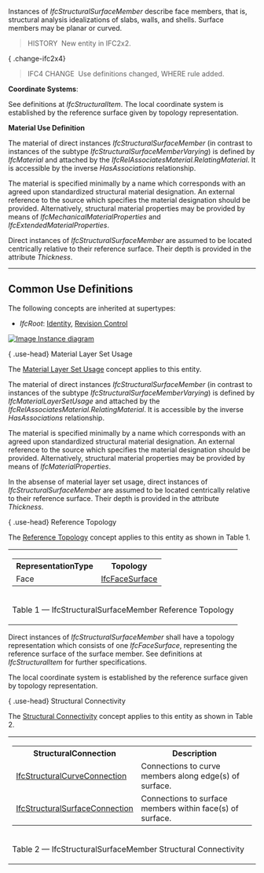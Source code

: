 ﻿Instances of _IfcStructuralSurfaceMember_ describe face members, that is, structural analysis idealizations of slabs, walls, and shells. Surface members may be planar or curved.

> HISTORY&nbsp; New entity in IFC2x2.

{ .change-ifc2x4}
> IFC4 CHANGE&nbsp; Use definitions changed, WHERE rule added.

****Coordinate Systems****:

See definitions at _IfcStructuralItem_. The local coordinate system is established by the reference surface given by topology representation.

****Material Use Definition****

The material of direct instances _IfcStructuralSurfaceMember_ (in contrast to instances of the subtype _IfcStructuralSurfaceMemberVarying_) is defined by _IfcMaterial_ and attached by the _IfcRelAssociatesMaterial.RelatingMaterial_. It is accessible by the inverse _HasAssociations_ relationship.

The material is specified minimally by a name which corresponds with an agreed upon standardized structural material designation. An external reference to the source which specifies the material designation should be provided. Alternatively, structural material properties may be provided by means of _IfcMechanicalMaterialProperties_ and _IfcExtendedMaterialProperties_.

Direct instances of _IfcStructuralSurfaceMember_ are assumed to be located centrically relative to their reference surface. Their depth is provided in the attribute _Thickness_.

___
## Common Use Definitions
The following concepts are inherited at supertypes:

* _IfcRoot_: [Identity](../../templates/identity.htm), [Revision Control](../../templates/revision-control.htm)

[![Image](../../../img/diagram.png)&nbsp;Instance diagram](../../../annex/annex-d/common-use-definitions/ifcstructuralsurfacemember.htm)

{ .use-head}
Material Layer Set Usage

The [Material Layer Set Usage](../../templates/material-layer-set-usage.htm) concept applies to this entity.

The material of direct instances _IfcStructuralSurfaceMember_ (in contrast to instances of the subtype _IfcStructuralSurfaceMemberVarying_) is defined by _IfcMaterialLayerSetUsage_ and attached by the _IfcRelAssociatesMaterial.RelatingMaterial_. It is accessible by the inverse _HasAssociations_ relationship.

The material is specified minimally by a name which corresponds with an agreed upon standardized structural material designation. An external reference to the source which specifies the material designation should be provided. Alternatively, structural material properties may be provided by means of _IfcMaterialProperties_.

In the absense of material layer set usage, direct instances of _IfcStructuralSurfaceMember_ are assumed to be located centrically relative to their reference surface. Their depth is provided in the attribute _Thickness_.

  
  
{ .use-head}
Reference Topology

The [Reference Topology](../../templates/reference-topology.htm) concept applies to this entity as shown in Table 1.

<table>
<tr><td>
<table class="gridtable">
<tr><th><b>RepresentationType</b></th><th><b>Topology</b></th></tr>
<tr><td>Face</td><td><a href="../../ifctopologyresource/lexical/ifcfacesurface.htm">IfcFaceSurface</a></td></tr>
</table>
</td></tr>
<tr><td><p class="table">Table 1 &mdash; IfcStructuralSurfaceMember Reference Topology</p></td></tr></table>

Direct instances of _IfcStructuralSurfaceMember_ shall have a topology representation which consists of one _IfcFaceSurface_, representing the reference surface of the surface member. See definitions at _IfcStructuralItem_ for further specifications.

The local coordinate system is established by the reference surface given by topology representation.

  
  
{ .use-head}
Structural Connectivity

The [Structural Connectivity](../../templates/structural-connectivity.htm) concept applies to this entity as shown in Table 2.

<table>
<tr><td>
<table class="gridtable">
<tr><th><b>StructuralConnection</b></th><th><b>Description</b></th></tr>
<tr><td><a href="../../ifcstructuralanalysisdomain/lexical/ifcstructuralcurveconnection.htm">IfcStructuralCurveConnection</a></td><td>Connections to curve members along edge(s) of surface.</td></tr>
<tr><td><a href="../../ifcstructuralanalysisdomain/lexical/ifcstructuralsurfaceconnection.htm">IfcStructuralSurfaceConnection</a></td><td>Connections to surface members within face(s) of surface.</td></tr>
</table>
</td></tr>
<tr><td><p class="table">Table 2 &mdash; IfcStructuralSurfaceMember Structural Connectivity</p></td></tr></table>